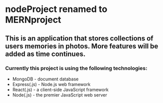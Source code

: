 # nodeProject renamed to MERNproject

## This is an application that stores collections of users memories in photos. More features will be added as time continues.

### Currently this project is using the following technologies:

- MongoDB - document database
- Express(.js) - Node.js web framework
- React(.js) - a client-side JavaScript framework
- Node(.js) - the premier JavaScript web server
